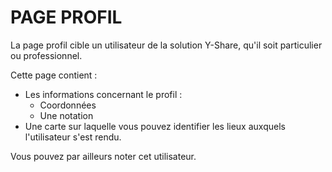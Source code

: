 PAGE PROFIL
===========

La page profil cible un utilisateur de la solution Y-Share, qu'il soit particulier ou professionnel.

Cette page contient :
- Les informations concernant le profil :
	* Coordonnées
	* Une notation
- Une carte sur laquelle vous pouvez identifier les lieux auxquels l'utilisateur s'est rendu.

Vous pouvez par ailleurs noter cet utilisateur.



